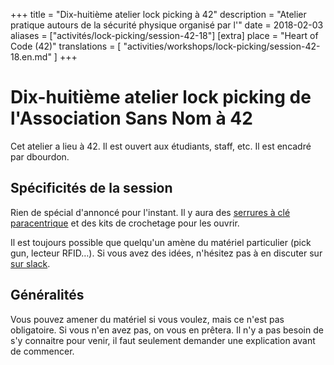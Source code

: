 +++
title = "Dix-huitième atelier lock picking à 42"
description = "Atelier pratique autours de la sécurité physique organisé par l'"
date = 2018-02-03
aliases = ["activités/lock-picking/session-42-18"]
[extra]
place = "Heart of Code (42)"
translations = [
    "activities/workshops/lock-picking/session-42-18.en.md"
]
+++

# Dix-huitième atelier lock picking de l'Association Sans Nom à 42

Cet atelier a lieu à 42. Il est ouvert aux étudiants, staff, etc.
Il est encadré par dbourdon.

## Spécificités de la session

Rien de spécial d'annoncé pour l'instant. Il y aura des [serrures à clé
paracentrique](@/activities/workshops/lock-picking/documentation/paracentric.fr.md) et des
kits de crochetage pour les ouvrir.

Il est toujours possible que quelqu'un amène du matériel particulier (pick gun,
lecteur RFID…).
Si vous avez des idées, n'hésitez pas à en discuter sur [sur
slack](@/contact/index.fr.md).

## Généralités

Vous pouvez amener du matériel si vous voulez, mais ce n'est pas obligatoire.
Si vous n'en avez pas, on vous en prêtera.
Il n'y a pas besoin de s'y connaitre pour venir, il faut seulement demander une
explication avant de commencer.
